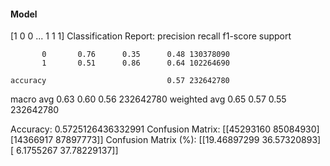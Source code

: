 #### Model
[1 0 0 ... 1 1 1]
Classification Report:
              precision    recall  f1-score   support

           0       0.76      0.35      0.48 130378090
           1       0.51      0.86      0.64 102264690

    accuracy                           0.57 232642780
   macro avg       0.63      0.60      0.56 232642780
weighted avg       0.65      0.57      0.55 232642780

Accuracy: 0.5725126436332991
Confusion Matrix:
[[45293160 85084930]
 [14366917 87897773]]
Confusion Matrix (%):
[[19.46897299 36.57320893]
 [ 6.1755267  37.78229137]]
